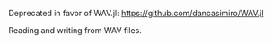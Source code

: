 Deprecated in favor of WAV.jl: https://github.com/dancasimiro/WAV.jl

Reading and writing from WAV files.
